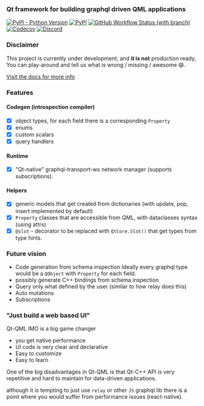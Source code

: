 ###  Qt framework for building graphql driven QML applications
[![PyPI - Python Version](https://img.shields.io/pypi/pyversions/qtgql?style=for-the-badge)](https://pypi.org/project/qtgql/)
[![PyPI](https://img.shields.io/pypi/v/qtgql?style=for-the-badge)](https://pypi.org/project/qtgql/)
[![GitHub Workflow Status (with branch)](https://img.shields.io/github/actions/workflow/status/nrbnlulu/qtgql/tests.yml?branch=main&style=for-the-badge)
](https://github.com/nrbnlulu/qtgql/actions/workflows/tests.yml)
[![Codecov](https://img.shields.io/codecov/c/github/nrbnlulu/qtgql?style=for-the-badge)](https://app.codecov.io/gh/nrbnlulu/qtgql)
[![Discord](https://img.shields.io/discord/1067870318301032558?label=discord&style=for-the-badge)](https://discord.gg/5vmRRJp9fu)


### Disclaimer
This project is currently under development, and **it is not** production ready,
You can play-around and tell us what is wrong / missing / awesome :smile:.

[Visit the docs for more info](https://nrbnlulu.github.io/qtgql/)


### Features
#### Codegen (introspection compiler)
- [x] object types, for each field there is a corresponding `Property`
- [x] enums
- [x] custom scalars
- [x] query handlers
#### Runtime
- [x] "Qt-native" graphql-transport-ws network manager (supports subscriptions).
#### Helpers
- [x] generic models that get created from dictionaries (with update, pop, insert implemented by default)
- [x] `Property` classes that are accessible from QML, with dataclasses  syntax (using attrs)
- [x] `@slot` - decorator to be replaced with `QtCore.Slot()` that get types from type hints.

### Future vision
- Code generation from schema inspection
Ideally every graphql type would be a `QObject` with `Property` for each field.
- possibly generate C++ bindings from schema inspection
- Query only what defined by the user (similar to how relay does this)
- Auto mutations
- Subscriptions

### "Just build a web based UI"
Qt-QML IMO is a big game changer
- you get native performance
- UI code is very clear and declarative
- Easy to customize
- Easy to learn

One of the big disadvantages in Qt-QML is that Qt-C++ API is very repetitive and hard to maintain
for data-driven applications.

although it is tempting to just use `relay` or other `JS` graphql lib
there is a point where you would suffer from performance issues (react-native).
